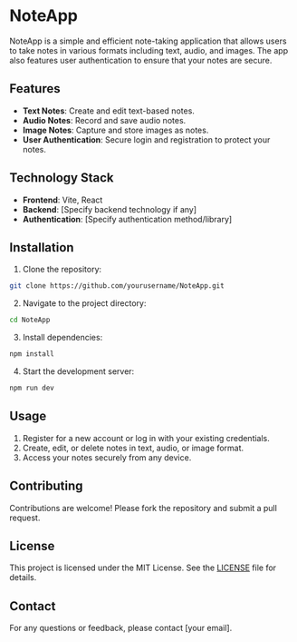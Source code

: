 # NoteApp

NoteApp is a simple and efficient note-taking application that allows users to take notes in various formats including text, audio, and images. The app also features user authentication to ensure that your notes are secure.

## Features

- **Text Notes**: Create and edit text-based notes.
- **Audio Notes**: Record and save audio notes.
- **Image Notes**: Capture and store images as notes.
- **User Authentication**: Secure login and registration to protect your notes.

## Technology Stack

- **Frontend**: Vite, React
- **Backend**: [Specify backend technology if any]
- **Authentication**: [Specify authentication method/library]

## Installation

1. Clone the repository:
  ```sh
  git clone https://github.com/yourusername/NoteApp.git
  ```
2. Navigate to the project directory:
  ```sh
  cd NoteApp
  ```
3. Install dependencies:
  ```sh
  npm install
  ```
4. Start the development server:
  ```sh
  npm run dev
  ```

## Usage

1. Register for a new account or log in with your existing credentials.
2. Create, edit, or delete notes in text, audio, or image format.
3. Access your notes securely from any device.

## Contributing

Contributions are welcome! Please fork the repository and submit a pull request.

## License

This project is licensed under the MIT License. See the [LICENSE](LICENSE) file for details.

## Contact

For any questions or feedback, please contact [your email].
